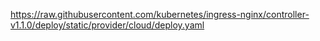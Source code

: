 https://raw.githubusercontent.com/kubernetes/ingress-nginx/controller-v1.1.0/deploy/static/provider/cloud/deploy.yaml

